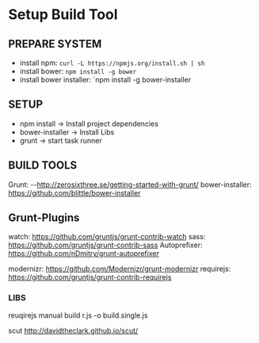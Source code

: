 # Setup Build Tool
## PREPARE SYSTEM
- install npm: `curl -L https://npmjs.org/install.sh | sh`
- install bower: `npm install -g bower`
- install bower installer: `npm install -g bower-installer


## SETUP
- npm install -> Install project dependencies
- bower-installer -> Install Libs
- grunt -> start task runner

## BUILD TOOLS
Grunt:
--http://zerosixthree.se/getting-started-with-grunt/
bower-installer: 	https://github.com/blittle/bower-installer

## Grunt-Plugins

watch: 		https://github.com/gruntjs/grunt-contrib-watch
sass:			https://github.com/gruntjs/grunt-contrib-sass
Autoprefixer: 	https://github.com/nDmitry/grunt-autoprefixer

modernizr: https://github.com/Modernizr/grunt-modernizr
requirejs: 	https://github.com/gruntjs/grunt-contrib-requirejs

### LIBS

reuqirejs manual build
r.js -o build.single.js


scut
http://davidtheclark.github.io/scut/



